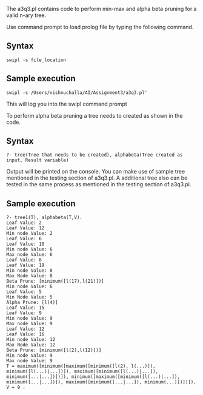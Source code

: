 The a3q3.pl contains code to perform min-max and alpha beta pruning for a valid n-ary tree.

Use command prompt to load prolog file by typing the following command.

## Syntax

```
swipl -s file_location
```

## Sample execution

```
swipl -s /Users/vishnuchalla/AI/Assignment3/a3q3.pl'
```

This will log you into the swipl command prompt

To perform alpha beta pruning a tree needs to created as shown in the code.

## Syntax

```
?- tree(Tree that needs to be created), alphabeta(Tree created as input, Result variable)
```

Output will be printed on the console. You can make use of sample tree mentioned in the testing section of a3q3.pl.
A additional tree also can be tested in the same process as mentioned in the testing section of a3q3.pl.

## Sample execution

```
?- tree1(T), alphabeta(T,V).
Leaf Value: 2
Leaf Value: 12
Min node Value: 2
Leaf Value: 6
Leaf Value: 10
Min node Value: 6
Max node Value: 6
Leaf Value: 8
Leaf Value: 19
Min node Value: 8
Max Node Value: 8
Beta Prune: [minimum([l(17),l(21)])]
Min node Value: 6
Leaf Value: 5
Min Node Value: 5
Alpha Prune: [l(4)]
Leaf Value: 15
Leaf Value: 9
Min node Value: 9
Max node Value: 9
Leaf Value: 12
Leaf Value: 16
Min node Value: 12
Max Node Value: 12
Beta Prune: [minimum([l(2),l(12)])]
Min node Value: 9
Max node Value: 9
T = maximum([minimum([maximum([minimum([l(2), l(...)]), minimum([l(...)|...])]), maximum([minimum([l(...)|...]), minimum([...|...])])]), minimum([maximum([minimum([l(...)|...]), minimum([...|...])]), maximum([minimum([...|...]), minimum(...)])])]),
V = 9 .
```
